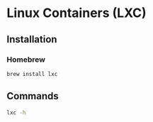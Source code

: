 # Linux Containers (LXC)

## Installation

### Homebrew

```sh
brew install lxc
```

## Commands

```sh
lxc -h
```

<!-- ##

```sh
vagrant ssh -c 'hostname -I | cut -d " " -f 2' 2>/dev/null
```

```sh
lxc remote add vagrant $(vagrant ip)
```

lxc launch ubuntu:x --config=user.user-data="$(cat user-data.yml)"

lxc launch ubuntu:16.04 --ephemeral test-build
lxc exec test-build -- snap install snapcraft --classic
lxc exec test-build -- apt update
lxc exec test-build -- git clone https://github.com/ubuntu/microk8s
lxc exec test-build -- sh -c "cd microk8s && KUBE_VERSION=v1.9.6 snapcraft"

https://github.com/lxc/linuxcontainers.org/blob/master/content/lxd/getting-started-cli.md -->

